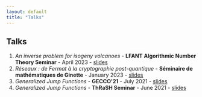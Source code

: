 ```yaml
---
layout: default
title: "Talks"
---
```


## Talks

1. *An inverse problem for isogeny volcanoes* - **LFANT Algorithmic Number Theory Seminar** - April 2023 - [slides](SlidesBordeaux.pdf)
2. *Réseaux : de Fermat à la cryptographie post-quantique* - **Séminaire de mathématiques de Ginette** - January 2023 - [slides](Fermat_slides.pdf)
3. *Generalized Jump Functions* - **GECCO'21** - July 2021 - [slides](GECCO_slides.pdf)
4. *Generalized Jump Functions* - **ThRaSH Seminar** - June 2021 - [slides](ThRAsH_slides.pdf)


